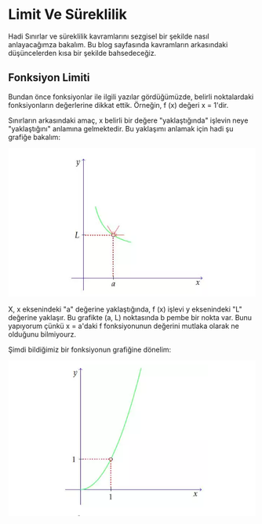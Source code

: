 # Limit Ve Süreklilik

Hadi Sınırlar ve süreklilik kavramlarını sezgisel bir şekilde nasıl anlayacağımza  bakalım. Bu blog sayfasında  kavramların arkasındaki düşüncelerden  kısa bir şekilde bahsedeceğiz. 

## Fonksiyon Limiti

Bundan önce fonksiyonlar ile ilgili yazılar gördüğümüzde, belirli noktalardaki fonksiyonların değerlerine dikkat ettik. Örneğin, f (x) değeri x = 1'dir.

Sınırların arkasındaki amaç, x belirli bir değere "yaklaştığında" işlevin neye "yaklaştığını" anlamına gelmektedir. Bu yaklaşımı anlamak için hadi  şu grafiğe bakalım:

![alt text](/Limit%20img/img1.png) <br/>

X, x eksenindeki "a" değerine yaklaştığında, f (x) işlevi y eksenindeki "L" değerine yaklaşır. Bu grafikte (a, L) noktasında b pembe bir nokta var. Bunu yapıyorum çünkü x = a'daki f fonksiyonunun değerini mutlaka olarak ne olduğunu bilmiyourz.

 Şimdi bildiğimiz bir fonksiyonun grafiğine dönelim:

 ![alt text](/Limit%20img/img2.png)

